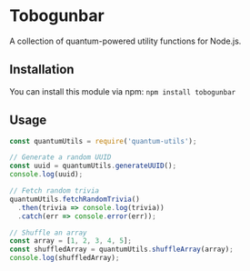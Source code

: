 # Tobogunbar

A collection of quantum-powered utility functions for Node.js.

## Installation

You can install this module via npm: `npm install tobogunbar`

## Usage
```javascript
const quantumUtils = require('quantum-utils');

// Generate a random UUID
const uuid = quantumUtils.generateUUID();
console.log(uuid);

// Fetch random trivia
quantumUtils.fetchRandomTrivia()
  .then(trivia => console.log(trivia))
  .catch(err => console.error(err));

// Shuffle an array
const array = [1, 2, 3, 4, 5];
const shuffledArray = quantumUtils.shuffleArray(array);
console.log(shuffledArray);
```

